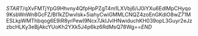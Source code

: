 $START$/qXvFMTjYpG9Hhvny4QfpHpPZgT4m1LXVbj6/iJ0iYXu6EdlMpCHyqo9KsbWnWn8GcFZ/BI1kZDwvIsk+5iahyCwiGMMLCNQZ4zoEnGKdiO8wZ71MESLkpWMThbqog6E9iR8yrPewI9Ncx7JklJvIHNwiduchKH039opL3Guyr2eJzzbcHLKy3eBjAkcYUoKh2YXk5J4p6kz6RdMsQ78Wg==$END$